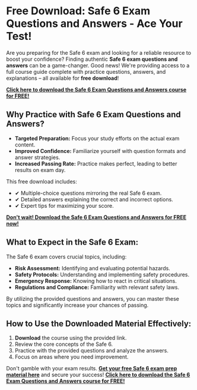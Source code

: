 # Free Download: Safe 6 Exam Questions and Answers - Ace Your Test!

Are you preparing for the Safe 6 exam and looking for a reliable resource to boost your confidence? Finding authentic **Safe 6 exam questions and answers** can be a game-changer. Good news! We're providing access to a full course guide complete with practice questions, answers, and explanations – all available for **free download**!

[**Click here to download the Safe 6 Exam Questions and Answers course for FREE!**](https://udemywork.com/safe-6-exam-questions-and-answers)

## Why Practice with Safe 6 Exam Questions and Answers?

*   **Targeted Preparation:** Focus your study efforts on the actual exam content.
*   **Improved Confidence:** Familiarize yourself with question formats and answer strategies.
*   **Increased Passing Rate:** Practice makes perfect, leading to better results on exam day.

This free download includes:

*   ✔ Multiple-choice questions mirroring the real Safe 6 exam.
*   ✔ Detailed answers explaining the correct and incorrect options.
*   ✔ Expert tips for maximizing your score.

[**Don't wait! Download the Safe 6 Exam Questions and Answers for FREE now!**](https://udemywork.com/safe-6-exam-questions-and-answers)

## What to Expect in the Safe 6 Exam:

The Safe 6 exam covers crucial topics, including:

*   **Risk Assessment:** Identifying and evaluating potential hazards.
*   **Safety Protocols:** Understanding and implementing safety procedures.
*   **Emergency Response:** Knowing how to react in critical situations.
*   **Regulations and Compliance:** Familiarity with relevant safety laws.

By utilizing the provided questions and answers, you can master these topics and significantly increase your chances of passing.

## How to Use the Downloaded Material Effectively:

1.  **Download** the course using the provided link.
2.  Review the core concepts of the Safe 6.
3.  Practice with the provided questions and analyze the answers.
4.  Focus on areas where you need improvement.

Don't gamble with your exam results. **[Get your free Safe 6 exam prep material here](https://udemywork.com/safe-6-exam-questions-and-answers)** and secure your success! [**Click here to download the Safe 6 Exam Questions and Answers course for FREE!**](https://udemywork.com/safe-6-exam-questions-and-answers)
